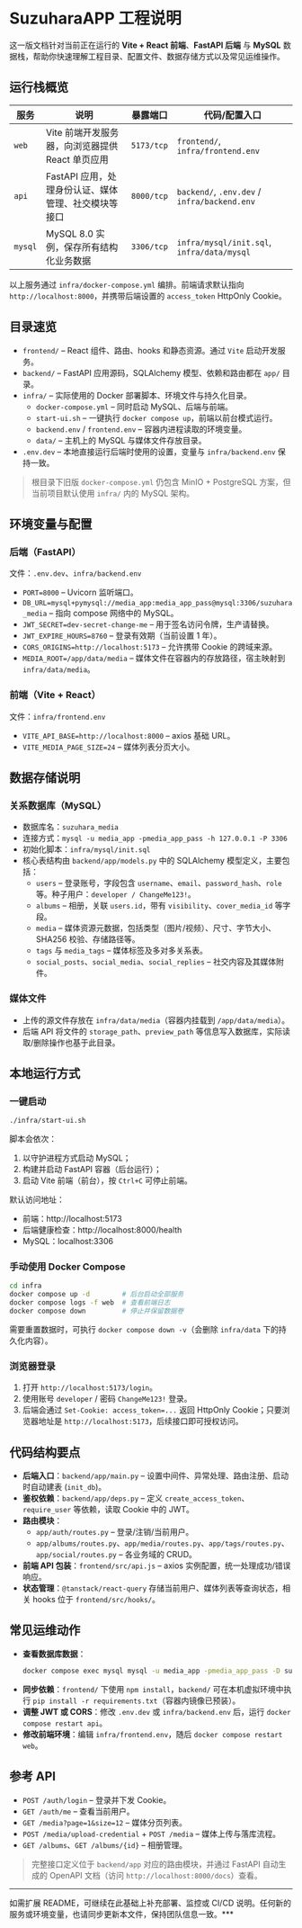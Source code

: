 # SuzuharaAPP 工程说明

这一版文档针对当前正在运行的 **Vite + React 前端**、**FastAPI 后端** 与 **MySQL** 数据栈，帮助你快速理解工程目录、配置文件、数据存储方式以及常见运维操作。

## 运行栈概览

| 服务            | 说明                                                   | 暴露端口               | 代码/配置入口                            |
|-----------------|--------------------------------------------------------|------------------------|-----------------------------------------|
| `web`           | Vite 前端开发服务器，向浏览器提供 React 单页应用       | `5173/tcp`             | `frontend/`, `infra/frontend.env`       |
| `api`           | FastAPI 应用，处理身份认证、媒体管理、社交模块等接口   | `8000/tcp`             | `backend/`, `.env.dev` / `infra/backend.env` |
| `mysql`         | MySQL 8.0 实例，保存所有结构化业务数据                 | `3306/tcp`             | `infra/mysql/init.sql`, `infra/data/mysql` |

以上服务通过 `infra/docker-compose.yml` 编排。前端请求默认指向 `http://localhost:8000`，并携带后端设置的 `access_token` HttpOnly Cookie。

## 目录速览

- `frontend/` – React 组件、路由、hooks 和静态资源。通过 `Vite` 启动开发服务。
- `backend/` – FastAPI 应用源码，SQLAlchemy 模型、依赖和路由都在 `app/` 目录。
- `infra/` – 实际使用的 Docker 部署脚本、环境文件与持久化目录。
  - `docker-compose.yml` – 同时启动 MySQL、后端与前端。
  - `start-ui.sh` – 一键执行 `docker compose up`，前端以前台模式运行。
  - `backend.env` / `frontend.env` – 容器内进程读取的环境变量。
  - `data/` – 主机上的 MySQL 与媒体文件存放目录。
- `.env.dev` – 本地直接运行后端时使用的设置，变量与 `infra/backend.env` 保持一致。

> 根目录下旧版 `docker-compose.yml` 仍包含 MinIO + PostgreSQL 方案，但当前项目默认使用 `infra/` 内的 MySQL 架构。

## 环境变量与配置

### 后端（FastAPI）

文件：`.env.dev`、`infra/backend.env`

- `PORT=8000` – Uvicorn 监听端口。
- `DB_URL=mysql+pymysql://media_app:media_app_pass@mysql:3306/suzuhara_media` – 指向 compose 网络中的 MySQL。
- `JWT_SECRET=dev-secret-change-me` – 用于签名访问令牌，生产请替换。
- `JWT_EXPIRE_HOURS=8760` – 登录有效期（当前设置 1 年）。
- `CORS_ORIGINS=http://localhost:5173` – 允许携带 Cookie 的跨域来源。
- `MEDIA_ROOT=/app/data/media` – 媒体文件在容器内的存放路径，宿主映射到 `infra/data/media`。

### 前端（Vite + React）

文件：`infra/frontend.env`

- `VITE_API_BASE=http://localhost:8000` – axios 基础 URL。
- `VITE_MEDIA_PAGE_SIZE=24` – 媒体列表分页大小。

## 数据存储说明

### 关系数据库（MySQL）

- 数据库名：`suzuhara_media`
- 连接方式：`mysql -u media_app -pmedia_app_pass -h 127.0.0.1 -P 3306`
- 初始化脚本：`infra/mysql/init.sql`
- 核心表结构由 `backend/app/models.py` 中的 SQLAlchemy 模型定义，主要包括：
  - `users` – 登录账号，字段包含 `username`、`email`、`password_hash`、`role` 等。种子用户：`developer / ChangeMe123!`。
  - `albums` – 相册，关联 `users.id`，带有 `visibility`、`cover_media_id` 等字段。
  - `media` – 媒体资源元数据，包括类型（图片/视频）、尺寸、字节大小、SHA256 校验、存储路径等。
  - `tags` 与 `media_tags` – 媒体标签及多对多关系表。
  - `social_posts`、`social_media`、`social_replies` – 社交内容及其媒体附件。

### 媒体文件

- 上传的源文件存放在 `infra/data/media`（容器内挂载到 `/app/data/media`）。
- 后端 API 将文件的 `storage_path`、`preview_path` 等信息写入数据库，实际读取/删除操作也基于此目录。

## 本地运行方式

### 一键启动

```bash
./infra/start-ui.sh
```

脚本会依次：
1. 以守护进程方式启动 MySQL；
2. 构建并启动 FastAPI 容器（后台运行）；
3. 启动 Vite 前端（前台），按 `Ctrl+C` 可停止前端。

默认访问地址：
- 前端：http://localhost:5173
- 后端健康检查：http://localhost:8000/health
- MySQL：localhost:3306

### 手动使用 Docker Compose

```bash
cd infra
docker compose up -d        # 后台启动全部服务
docker compose logs -f web  # 查看前端日志
docker compose down         # 停止并保留数据卷
```

需要重置数据时，可执行 `docker compose down -v`（会删除 `infra/data` 下的持久化内容）。

### 浏览器登录

1. 打开 `http://localhost:5173/login`。
2. 使用账号 `developer` / 密码 `ChangeMe123!` 登录。
3. 后端会通过 `Set-Cookie: access_token=...` 返回 HttpOnly Cookie；只要浏览器地址是 `http://localhost:5173`，后续接口即可授权访问。

## 代码结构要点

- **后端入口**：`backend/app/main.py` – 设置中间件、异常处理、路由注册、启动时自动建表 (`init_db`)。
- **鉴权依赖**：`backend/app/deps.py` – 定义 `create_access_token`、`require_user` 等依赖，读取 Cookie 中的 JWT。
- **路由模块**：
  - `app/auth/routes.py` – 登录/注销/当前用户。
  - `app/albums/routes.py`、`app/media/routes.py`、`app/tags/routes.py`、`app/social/routes.py` – 各业务域的 CRUD。
- **前端 API 包装**：`frontend/src/api.js` – axios 实例配置，统一处理成功/错误响应。
- **状态管理**：`@tanstack/react-query` 存储当前用户、媒体列表等查询状态，相关 hooks 位于 `frontend/src/hooks/`。

## 常见运维动作

- **查看数据库数据**：
  ```bash
  docker compose exec mysql mysql -u media_app -pmedia_app_pass -D suzuhara_media
  ```
- **同步依赖**：`frontend/` 下使用 `npm install`，`backend/` 可在本机虚拟环境中执行 `pip install -r requirements.txt`（容器内镜像已预装）。
- **调整 JWT 或 CORS**：修改 `.env.dev` 或 `infra/backend.env` 后，运行 `docker compose restart api`。
- **修改前端环境**：编辑 `infra/frontend.env`，随后 `docker compose restart web`。

## 参考 API

- `POST /auth/login` – 登录并下发 Cookie。
- `GET /auth/me` – 查看当前用户。
- `GET /media?page=1&size=12` – 媒体分页列表。
- `POST /media/upload-credential` + `POST /media` – 媒体上传与落库流程。
- `GET /albums`、`GET /albums/{id}` – 相册管理。

> 完整接口定义位于 `backend/app` 对应的路由模块，并通过 FastAPI 自动生成的 OpenAPI 文档（访问 `http://localhost:8000/docs`）查看。

---

如需扩展 README，可继续在此基础上补充部署、监控或 CI/CD 说明。任何新的服务或环境变量，也请同步更新本文件，保持团队信息一致。***
